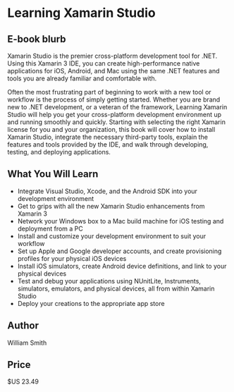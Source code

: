 # Learning Xamarin Studio

## E-book blurb

Xamarin Studio is the premier cross-platform development tool for .NET. Using this Xamarin 3 IDE, you can create high-performance native applications for iOS, Android, and Mac using the same .NET features and tools you are already familiar and comfortable with.

Often the most frustrating part of beginning to work with a new tool or workflow is the process of simply getting started. Whether you are brand new to .NET development, or a veteran of the framework, Learning Xamarin Studio will help you get your cross-platform development environment up and running smoothly and quickly. Starting with selecting the right Xamarin license for you and your organization, this book will cover how to install Xamarin Studio, integrate the necessary third-party tools, explain the features and tools provided by the IDE, and walk through developing, testing, and deploying applications.

## What You Will Learn

* Integrate Visual Studio, Xcode, and the Android SDK into your development environment
* Get to grips with all the new Xamarin Studio enhancements from Xamarin 3
* Network your Windows box to a Mac build machine for iOS testing and deployment from a PC
* Install and customize your development environment to suit your workflow
* Set up Apple and Google developer accounts, and create provisioning profiles for your physical iOS devices
* Install iOS simulators, create Android device definitions, and link to your physical devices
* Test and debug your applications using NUnitLite, Instruments, simulators, emulators, and physical devices, all from within Xamarin Studio
* Deploy your creations to the appropriate app store

## Author

William Smith

## Price

$US 23.49

